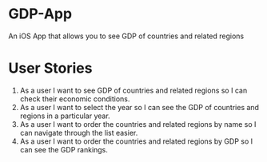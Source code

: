 # GDP-App
An iOS App that allows you to see GDP of countries and related regions

# User Stories
1. As a user I want to see GDP of countries and related regions so I can check their economic conditions.
2. As a user I want to select the year so I can see the GDP of countries and regions in a particular year.
3. As a user I want to order the countries and related regions by name so I can navigate through the list easier.
4. As a user I want to order the countries and related regions by GDP so I can see the GDP rankings.
